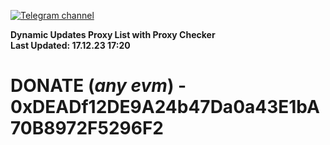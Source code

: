 [![Telegram channel](https://img.shields.io/endpoint?url=https://runkit.io/damiankrawczyk/telegram-badge/branches/master?url=https://t.me/n4z4v0d)](https://t.me/n4z4v0d) 

**Dynamic Updates Proxy List with Proxy Checker**  
**Last Updated: 17.12.23 17:20**

# DONATE (_any evm_) - 0xDEADf12DE9A24b47Da0a43E1bA70B8972F5296F2
